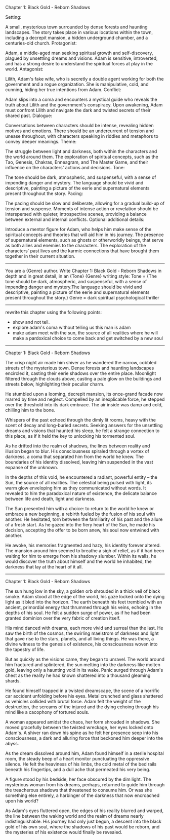 Chapter 1: Black Gold - Reborn Shadows

Setting:

A small, mysterious town surrounded by dense forests and haunting landscapes.
The story takes place in various locations within the town, including a decrepit mansion, a hidden underground chamber, and a centuries-old church.
Protagonist:

Adam, a middle-aged man seeking spiritual growth and self-discovery, plagued by unsettling dreams and visions.
Adam is sensitive, introverted, and has a strong desire to understand the spiritual forces at play in the world.
Antagonist:

Lilith, Adam's fake wife, who is secretly a double agent working for both the government and a rogue organization.
She is manipulative, cold, and cunning, hiding her true intentions from Adam.
Conflict:

Adam slips into a coma and encounters a mystical guide who reveals the truth about Lilith and the government's conspiracy.
Upon awakening, Adam must confront Lilith and navigate the dark and twisted secrets of their shared past.
Dialogue:

Conversations between characters should be intense, revealing hidden motives and emotions.
There should be an undercurrent of tension and unease throughout, with characters speaking in riddles and metaphors to convey deeper meanings.
Theme:

The struggle between light and darkness, both within the characters and the world around them.
The exploration of spiritual concepts, such as the Tao, Genesis, Chakras, Enneagram, and The Master Game, and their influence on the characters' actions and decisions.
Tone:

The tone should be dark, atmospheric, and suspenseful, with a sense of impending danger and mystery.
The language should be vivid and descriptive, painting a picture of the eerie and supernatural elements present throughout the story.
Pacing:

The pacing should be slow and deliberate, allowing for a gradual build-up of tension and suspense.
Moments of intense action or revelation should be interspersed with quieter, introspective scenes, providing a balance between external and internal conflicts.
Optional additional details:

Introduce a mentor figure for Adam, who helps him make sense of the spiritual concepts and theories that will aid him in his journey.
The presence of supernatural elements, such as ghosts or otherworldly beings, that serve as both allies and enemies to the characters.
The exploration of the characters' past lives and the karmic connections that have brought them together in their current situation.



-------------------

You are a {Genre} author.
Write 
Chapter 1: Black Gold - Reborn Shadows
in depth and in great detail,
in an {Tone} {Genre} writing style:
Tone = {The tone should be dark, atmospheric, and suspenseful, with a sense of impending danger and mystery.The language should be vivid and descriptive, painting a picture of the eerie and supernatural elements present throughout the story.}
Genre = dark spiritual psychological thriller

----------------

rewrite this chapter using the following points:
- show and not tell.
- explore adam's coma without telling us this man is adam
- make adam meet with the sun, the source of all realities where he will make a pardoxical choice to come back and get switched by a new soul


-----------------

Chapter 1: Black Gold - Reborn Shadows

The crisp night air made him shiver as he wandered the narrow, cobbled streets of the mysterious town. Dense forests and haunting landscapes encircled it, casting their eerie shadows over the entire place. Moonlight filtered through the clouds above, casting a pale glow on the buildings and streets below, highlighting their peculiar charm.

He stumbled upon a looming, decrepit mansion, its once-grand facade now marred by time and neglect. Compelled by an inexplicable force, he stepped over the threshold into its dark embrace. The air inside was damp and cold, chilling him to the bone.

Whispers of the past echoed through the dimly lit rooms, heavy with the scent of decay and long-buried secrets. Seeking answers for the unsettling dreams and visions that haunted his sleep, he felt a strange connection to this place, as if it held the key to unlocking his tormented soul.

As he drifted into the realm of shadows, the lines between reality and illusion began to blur. His consciousness spiraled through a vortex of darkness, a coma that separated him from the world he knew. The boundaries of his identity dissolved, leaving him suspended in the vast expanse of the unknown.

In the depths of this void, he encountered a radiant, powerful entity – the Sun, the source of all realities. The celestial being pulsed with light, its warm glow enveloping him as they communicated without words. It revealed to him the paradoxical nature of existence, the delicate balance between life and death, light and darkness.

The Sun presented him with a choice: to return to the world he knew or embrace a new beginning, a rebirth fueled by the fusion of his soul with another. He hesitated, torn between the familiarity of his past and the allure of a fresh start. As he gazed into the fiery heart of the Sun, he made his decision, accepting the offer to be born anew, his soul now entwined with another.

He awoke, his memories fragmented and hazy, his identity forever altered. The mansion around him seemed to breathe a sigh of relief, as if it had been waiting for him to emerge from his shadowy slumber. Within its walls, he would discover the truth about himself and the world he inhabited, the darkness that lay at the heart of it all.

------------------------


Chapter 1: Black Gold - Reborn Shadows

The sun hung low in the sky, a golden orb shrouded in a thick veil of black smoke. Adam stood at the edge of the world, his gaze locked onto the dying light as it bled into the horizon. The earth beneath his feet trembled with an ancient, primordial energy that thrummed through his veins, echoing in the depths of his soul. He felt a sudden surge of power, as if he had been granted dominion over the very fabric of creation itself.

His mind danced with dreams, each more vivid and surreal than the last. He saw the birth of the cosmos, the swirling maelstrom of darkness and light that gave rise to the stars, planets, and all living things. He was there, a divine witness to the genesis of existence, his consciousness woven into the tapestry of life.

But as quickly as the visions came, they began to unravel. The world around him fractured and splintered, the sun melting into the darkness like molten gold, leaving only a haunting void in its wake. Panic surged through Adam's chest as the reality he had known shattered into a thousand gleaming shards.

He found himself trapped in a twisted dreamscape, the scene of a horrific car accident unfolding before his eyes. Metal crunched and glass shattered as vehicles collided with brutal force. Adam felt the weight of the destruction, the screams of the injured and the dying echoing through his mind like a cacophony of tortured souls.

A woman appeared amidst the chaos, her form shrouded in shadows. She moved gracefully between the twisted wreckage, her eyes locked onto Adam's. A shiver ran down his spine as he felt her presence seep into his consciousness, a dark and alluring force that beckoned him deeper into the abyss.

As the dream dissolved around him, Adam found himself in a sterile hospital room, the steady beep of a heart monitor punctuating the oppressive silence. He felt the heaviness of his limbs, the cold metal of the bed rails beneath his fingertips, and a dull ache that permeated his very being.

A figure stood by his bedside, her face obscured by the dim light. The mysterious woman from his dreams, perhaps, returned to guide him through the treacherous shadows that threatened to consume him. Or was she something else entirely, a harbinger of the darkness that now encroached upon his world?

As Adam's eyes fluttered open, the edges of his reality blurred and warped, the line between the waking world and the realm of dreams nearly indistinguishable. His journey had only just begun, a descent into the black gold of his own soul, where the shadows of his past would be reborn, and the mysteries of his existence would finally be revealed.